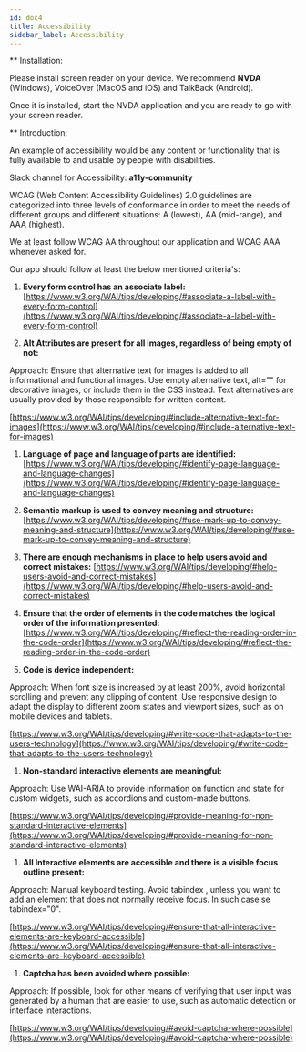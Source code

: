 ```yaml
---
id: doc4
title: Accessibility
sidebar_label: Accessibility
---
```


** Installation:

Please install screen reader on your device. We recommend **NVDA** (Windows), VoiceOver (MacOS and iOS) and TalkBack (Android).

Once it is installed, start the NVDA application and you are ready to go with your screen reader.

** Introduction:

An example of accessibility would be any content or functionality that is fully available to and usable by people with disabilities.

Slack channel for Accessibility: **a11y-community**

WCAG (Web Content Accessibility Guidelines) 2.0 guidelines are categorized into three levels of conformance in order to meet the needs of different groups and different situations: A (lowest), AA (mid-range), and AAA (highest).

We at least follow WCAG AA throughout our application and WCAG AAA whenever asked for.

Our app should follow at least the below mentioned criteria&#39;s:

1. **Every form control has an associate label:**
[https://www.w3.org/WAI/tips/developing/#associate-a-label-with-every-form-control](https://www.w3.org/WAI/tips/developing/#associate-a-label-with-every-form-control)

1. **Alt Attributes are present for all images, regardless of being empty of not:**

Approach: Ensure that alternative text for images is added to all informational and functional images. Use empty alternative text, alt=&quot;&quot; for decorative images, or include them in the CSS instead. Text alternatives are usually provided by those responsible for written content.

[https://www.w3.org/WAI/tips/developing/#include-alternative-text-for-images](https://www.w3.org/WAI/tips/developing/#include-alternative-text-for-images)

1. **Language of page and language of parts are identified:**
[https://www.w3.org/WAI/tips/developing/#identify-page-language-and-language-changes](https://www.w3.org/WAI/tips/developing/#identify-page-language-and-language-changes)

1. **Semantic markup is used to convey meaning and structure:**
[https://www.w3.org/WAI/tips/developing/#use-mark-up-to-convey-meaning-and-structure](https://www.w3.org/WAI/tips/developing/#use-mark-up-to-convey-meaning-and-structure)

1. **There are enough mechanisms in place to help users avoid and correct mistakes:**
[https://www.w3.org/WAI/tips/developing/#help-users-avoid-and-correct-mistakes](https://www.w3.org/WAI/tips/developing/#help-users-avoid-and-correct-mistakes)

1. **Ensure that the order of elements in the code matches the logical order of the information presented:**
[https://www.w3.org/WAI/tips/developing/#reflect-the-reading-order-in-the-code-order](https://www.w3.org/WAI/tips/developing/#reflect-the-reading-order-in-the-code-order)

2. **Code is device independent:**

Approach: When font size is increased by at least 200%, avoid horizontal scrolling and prevent any clipping of content. Use responsive design to adapt the display to different zoom states and viewport sizes, such as on mobile devices and tablets.

[https://www.w3.org/WAI/tips/developing/#write-code-that-adapts-to-the-users-technology](https://www.w3.org/WAI/tips/developing/#write-code-that-adapts-to-the-users-technology)

1. **Non-standard interactive elements are meaningful:**

Approach: Use WAI-ARIA to provide information on function and state for custom widgets, such as accordions and custom-made buttons.

[https://www.w3.org/WAI/tips/developing/#provide-meaning-for-non-standard-interactive-elements](https://www.w3.org/WAI/tips/developing/#provide-meaning-for-non-standard-interactive-elements)

1. **All Interactive elements are accessible and there is a visible focus outline present:**

Approach: Manual keyboard testing. Avoid tabindex , unless you want to add an element that does not normally receive focus. In such case se tabindex=&quot;0&quot;.

[https://www.w3.org/WAI/tips/developing/#ensure-that-all-interactive-elements-are-keyboard-accessible](https://www.w3.org/WAI/tips/developing/#ensure-that-all-interactive-elements-are-keyboard-accessible)

1. **Captcha has been avoided where possible:**

 Approach: If possible, look for other means of verifying that user input was generated by a human that are easier to use, such as automatic detection or interface interactions.

[https://www.w3.org/WAI/tips/developing/#avoid-captcha-where-possible](https://www.w3.org/WAI/tips/developing/#avoid-captcha-where-possible)
